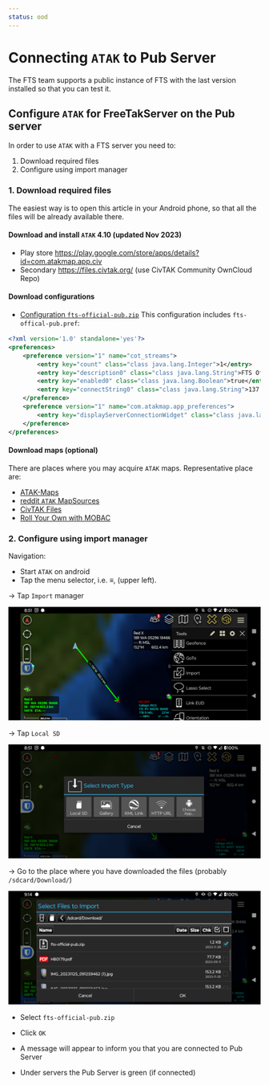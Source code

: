 ```yaml
---
status: ood
---
```


# Connecting `ATAK` to Pub Server
The FTS team supports a public instance of FTS with the last version installed so that you can test it.

## Configure `ATAK` for FreeTakServer on the Pub server
In order to use `ATAK` with a FTS server you need to:
1. Download required files
2. Configure using import manager

### 1. Download required files
The easiest way  is to open this article in your Android phone, so that all the files will be already available there.

#### Download and install `ATAK` 4.10 (updated Nov 2023)
* Play store <https://play.google.com/store/apps/details?id=com.atakmap.app.civ> 
* Secondary  <https://files.civtak.org/> (use CivTAK Community OwnCloud Repo) 

#### Download configurations
* [Configuration `fts-official-pub.zip`](../assets/fts-official-pub.zip) 
This configuration includes `fts-offical-pub.pref`:
```xml
<?xml version='1.0' standalone='yes'?>
<preferences>
    <preference version="1" name="cot_streams">
        <entry key="count" class="class java.lang.Integer">1</entry>
        <entry key="description0" class="class java.lang.String">FTS Official (Public)</entry>
        <entry key="enabled0" class="class java.lang.Boolean">true</entry>
        <entry key="connectString0" class="class java.lang.String">137.184.101.250:8087:tcp</entry>
    </preference>
    <preference version="1" name="com.atakmap.app_preferences">
        <entry key="displayServerConnectionWidget" class="class java.lang.Boolean">true</entry>
    </preference>
</preferences>
```

#### Download maps (optional)
There are places where you may acquire `ATAK` maps.
Representative place are: 
* [ATAK-Maps](https://github.com/joshuafuller/ATAK-Maps)
* [reddit `ATAK` MapSources](https://www.reddit.com/r/ATAK/wiki/index/#wiki_loading_mapsources_.2F_base_maps_to_tak)
* [CivTAK Files](https://www.civtak.org/files/)
* [Roll Your Own with MOBAC](https://mobac.sourceforge.io/)


### 2. Configure using import manager

Navigation:

* Start `ATAK` on android
* Tap the menu selector, i.e. &equiv;, (upper left).

&rarr; Tap `Import` manager

![`ATAK` Menu Main Select Settings](images/atak_menu_main_import.png)

&rarr; Tap `Local SD`

![`ATAK` Dialog Import Type](images/atak_dialog_import_type.png)

&rarr;  Go to the place where you have downloaded the files (probably `/sdcard/Download/`)

![`ATAK` Dialog Select Import](images/atak_dialog_select_import.png)

* Select `fts-official-pub.zip`
* Click `OK`

* A message will appear to inform you that you are connected to Pub Server
* Under servers the Pub Server is green (if connected)
